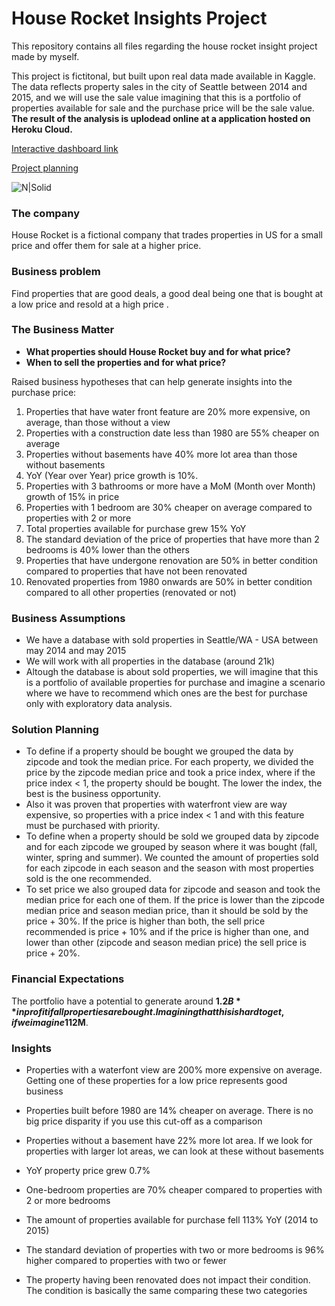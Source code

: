 # House Rocket Insights Project
This repository contains all files regarding the house rocket insight project made by myself.

This project is fictitonal, but built upon real data made available in Kaggle. The data reflects property sales in the city of Seattle between 2014 and 2015, and we will use the sale value imagining that this is a portfolio of properties available for sale and the purchase price will be the sale value. **The result of the analysis is uplodead online at a application hosted on Heroku Cloud.**

[Interactive dashboard link](https://house-rocket-insights-andre.herokuapp.com/)

[Project planning](https://chiseled-jam-e35.notion.site/00-Insights-Project-17fbd63df9fe439fa5ced70c4670c5ca) 

![N|Solid](https://www.homes.com/images/national-state/hero-for-sale.jpeg)

### The company
House Rocket is a fictional company that trades properties in US for a small price and offer them for sale at a higher price.

### Business problem
Find properties that are good deals, a good deal being one that is bought at a low price and resold at a high price .

### The Business Matter

- **What properties should House Rocket buy and for what price?**
- **When to sell the properties and for what price?**

Raised business hypotheses that can help generate insights into the purchase price:

1. Properties that have water front feature are 20% more expensive, on average, than those without a view
2. Properties with a construction date less than 1980 are 55% cheaper on average
3. Properties without basements have 40% more lot area than those without basements
4. YoY (Year over Year) price growth is 10%.
5. Properties with 3 bathrooms or more have a MoM (Month over Month) growth of 15% in price
6. Properties with 1 bedroom are 30% cheaper on average compared to properties with 2 or more
7. Total properties available for purchase grew 15% YoY
8. The standard deviation of the price of properties that have more than 2 bedrooms is 40% lower than the others
9. Properties that have undergone renovation are 50% in better condition compared to properties that have not been renovated
10. Renovated properties from 1980 onwards are 50% in better condition compared to all other properties (renovated or not)

### Business Assumptions
- We have a database with sold properties in Seattle/WA - USA between may 2014 and may 2015
- We will work with all properties in the database (around 21k)
- Altough the database is about sold properties, we will imagine that this is a portfolio of available properties for purchase and imagine a scenario where we have to recommend which ones are the best for purchase only with exploratory data analysis.

### Solution Planning
- To define if a property should be bought we grouped the data by zipcode and took the median price. For each property, we divided the price by the zipcode median price and took a price index, where if the price index < 1, the property should be bought. The lower the index, the best is the business opportunity.
- Also it was proven that properties with waterfront view are way expensive, so properties with a price index < 1 and with this feature must be purchased with priority.
- To define when a property should be sold we grouped data by zipcode and for each zipcode we grouped by season where it was bought (fall, winter, spring and summer). We counted the amount of properties sold for each zipcode in each season and the season with most properties sold is the one recommended.
- To set price we also grouped data for zipcode and season and took the median price for each one of them.  If the price is lower than the zipcode median price and season median price, than it should be sold by the price + 30%. If the price is higher than both, the sell price recommended is price + 10% and if the price is higher than one, and lower than other (zipcode and season median price) the sell price is price + 20%.

### Financial Expectations 

The portfolio have a potential to generate around **$1.2B** in profit if all properties are bought. Imagining that this is hard to get, if we imagine 1% of them bought (aprox 210 properties), the profit could reach **$12M**.

### Insights
- Properties with a waterfont view are 200% more expensive on average. Getting one of these properties for a low price represents good business

- Properties built before 1980 are 14% cheaper on average. There is no big price disparity if you use this cut-off as a comparison

- Properties without a basement have 22% more lot area. If we look for properties with larger lot areas, we can look at these without basements

- YoY property price grew 0.7%

- One-bedroom properties are 70% cheaper compared to properties with 2 or more bedrooms

- The amount of properties available for purchase fell 113% YoY (2014 to 2015)

- The standard deviation of properties with two or more bedrooms is 96% higher compared to properties with two or fewer

- The property having been renovated does not impact their condition. The condition is basically the same comparing these two categories

